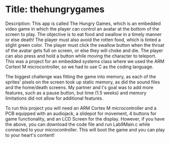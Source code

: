 # Title: thehungrygames

Description: This app is called The Hungry Games, which is an embedded video game in which the player can control an avatar at the bottom of the screen to play. The objective is to eat food and swallow in a timely manner or else death! The player must also avoid the rotten food, which is tinted a slight green color. The player must click the swallow button when the throat of the avatar gets full on screen, or else they will choke and die. The player can also press and hold a button while moving the character to teleport. This was a project for an embedded systems class where we used the ARM Cortext M microcontroller, so we had to use C as the coding language.

The biggest challenge was fitting the game into memory, as each of the sprites' pixels on the screen took up static memory, as did the sound files and the home/death screens. My partner and I's goal was to add more features, such as a pause button, but time (1.5 weeks) and memory limitations did not allow for additional features.

To run this project you will need an ARM Cortex M microcontroller and a PCB equipped with an audiojack, a slidepot for movement, 4 buttons for game functionality, and an LCD Screen for the display. However, if you have the above, you can download the code file and run Lab9Main.c while connected to your microcontroller. This will boot the game and you can play to your heart's content!
